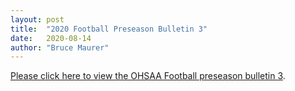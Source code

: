 ```yaml
---
layout: post
title:  "2020 Football Preseason Bulletin 3"
date:   2020-08-14
author: "Bruce Maurer"
---
```


[Please click here to view the OHSAA Football preseason bulletin
3](https://storage.googleapis.com/ohsaa-websites/bulletins/2020/2020_preseason_bulletin_3.pdf).
